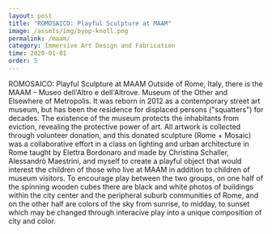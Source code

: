 ```yaml
---
layout: post
title: "ROMOSAICO: Playful Sculpture at MAAM"
image: /assets/img/byop-knoll.png
permalink: /maam/
category: Immersive Art Design and Fabrication
time: 2020-01-01
order: 5
---
```


ROMOSAICO: Playful Sculpture at MAAM
Outside of Rome, Italy, there is the MAAM – Museo dell'Altro e dell'Altrove. Museum of the Other and Elsewhere of Metropolis. It was reborn in 2012 as a contemporary street art museum, but has been the residence for displaced persons ("squatters") for decades. The existence of the museum protects the inhabitants from eviction, revealing the protective power of art. All artwork is collected through volunteer donation, and this donated sculpture (Rome + Mosaic) was a collaborative effort in a class on lighting and urban architecture in Rome taught by Elettra Bordonaro and made by Christina Schaller, Alessandrò Maestrini, and myself to create a playful object that would interest the children of those who live at MAAM in addition to children of museum visitors. To encourage play between the two groups, on one half of the spinning wooden cubes there are black and white photos of buildings within the city center and the peripheral suburb communities of Rome, and on the other half are colors of the sky from sunrise, to midday, to sunset which may be changed through interacive play into a unique composition of city and color.